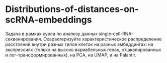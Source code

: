 # Distributions-of-distances-on-scRNA-embeddings
Задача в рамках курса по анализу данных single-cell-RNA-секвенирования. Охарактеризуйте характеристическое распределение расстояний внутри разных типов клеток на разных эмбеддингах: на экспрессиях (только на высоко вариабельных генах, отшкалированных и лог-трансформированных), на PCA, на UMAP, и на Palantir.
